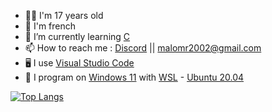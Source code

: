 - 👨‍💻 I'm 17 years old
- 🥖 I'm french
- 📖 I’m currently learning [C](https://en.wikipedia.org/wiki/C_(programming_language))
- 📫 How to reach me : [Discord](https://discord.com/users/361595963812478976) || [malomr2002@gmail.com](mailto:malomr2002@gmail.com)
- 🖥️ I use [Visual Studio Code](https://code.visualstudio.com)
- 🐧 I program on [Windows 11](https://www.microsoft.com/fr-fr/windows/windows-11) with [WSL](https://en.wikipedia.org/wiki/Windows_Subsystem_for_Linux) - [Ubuntu 20.04](https://www.ubuntu-fr.org/)


[![Top Langs](https://github-readme-stats.vercel.app/api/top-langs/?username=MaloDaHood&theme=tokyonight&langs_count=3&hide=Makefile)](https://github.com/anuraghazra/github-readme-stats)
